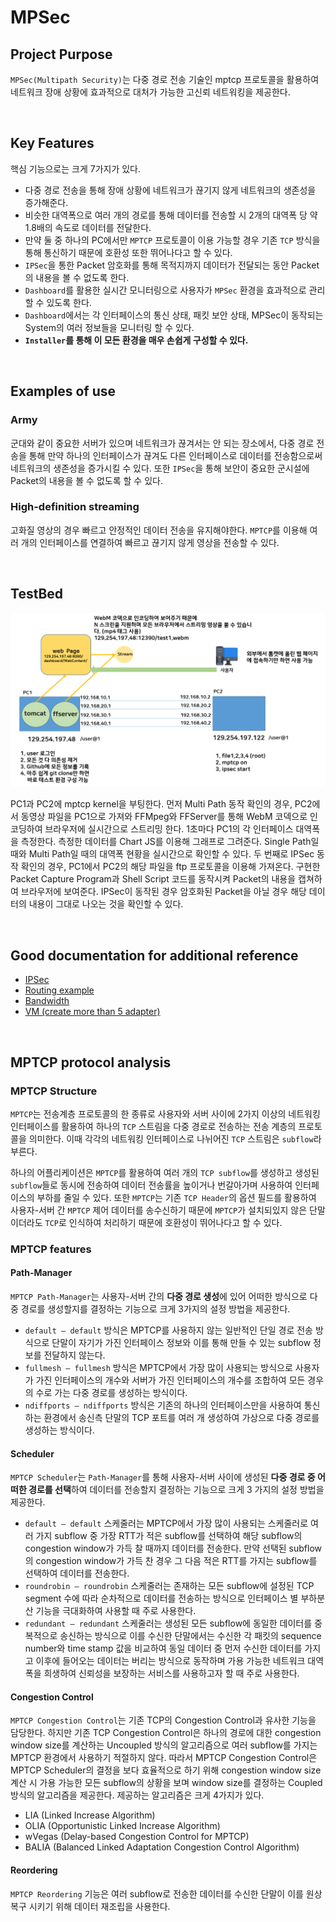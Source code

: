 
# MPSec

## Project Purpose
`MPSec(Multipath Security)`는 다중 경로 전송 기술인 mptcp 프로토콜을 활용하여 네트워크 장애 상황에 효과적으로 대처가 가능한 고신뢰 네트워킹을 제공한다.




<br/>

## Key Features

핵심 기능으로는 크게 7가지가 있다. 

* 다중 경로 전송을 통해 장애 상황에 네트워크가 끊기지 않게 네트워크의 생존성을 증가해준다. 
* 비슷한 대역폭으로 여러 개의 경로를 통해 데이터를 전송할 시 2개의 대역폭 당 약 1.8배의 속도로 데이터를 전달한다. 
* 만약 둘 중 하나의 PC에서만 `MPTCP` 프로토콜이 이용 가능할 경우 기존 `TCP` 방식을 통해 통신하기 때문에 호환성 또한 뛰어나다고 할 수 있다.
* `IPSec`을 통한 Packet 암호화를 통해 목적지까지 데이터가 전달되는 동안 Packet의 내용을 볼 수 없도록 한다. 
* `Dashboard`를 활용한 실시간 모니터링으로 사용자가 `MPSec` 환경을 효과적으로 관리할 수 있도록 한다. 
* `Dashboard`에서는 각 인터페이스의 통신 상태, 패킷 보안 상태, MPSec이 동작되는 System의 여러 정보들을 모니터링 할 수 있다.
* **`Installer`를 통해 이 모든 환경을 매우 손쉽게 구성할 수 있다.**




<br/>

## Examples of use
### Army
군대와 같이 중요한 서버가 있으며 네트워크가 끊겨서는 안 되는 장소에서, 다중 경로 전송을 통해 만약 하나의 인터페이스가 끊겨도 다른 인터페이스로 데이터를 전송함으로써 네트워크의 생존성을 증가시킬 수 있다. 또한 `IPSec`을 통해 보안이 중요한 군시설에 Packet의 내용을 볼 수 없도록 할 수 있다. 

### High-definition streaming
고화질 영상의 경우 빠르고 안정적인 데이터 전송을 유지해야한다. `MPTCP`를 이용해 여러 개의 인터페이스를 연결하여 빠르고 끊기지 않게 영상을 전송할 수 있다.


<br/>

## TestBed

![testbed](/md_images/testSet.png)

PC1과 PC2에 mptcp kernel을 부팅한다. 먼저 Multi Path 동작 확인의 경우, PC2에서 동영상 파일을 PC1으로 가져와 FFMpeg와 FFServer를 통해 WebM 코덱으로 인코딩하여 브라우저에 실시간으로 스트리밍 한다. 1초마다 PC1의 각 인터페이스 대역폭을 측정한다. 측정한 데이터를 Chart JS를 이용해 그래프로 그려준다. Single Path일 때와 Multi Path일 때의 대역폭 현황을 실시간으로 확인할 수 있다. 두 번째로 IPSec 동작 확인의 경우, PC1에서 PC2의 해당 파일을 ftp 프로토콜을 이용해 가져온다. 구현한 Packet Capture Program과 Shell Script 코드를 동작시켜 Packet의 내용을 캡쳐하여 브라우저에 보여준다. IPSec이 동작된 경우 암호화된 Packet을 아닐 경우 해당 데이터의 내용이 그대로 나오는 것을 확인할 수 있다.



<br/>

## Good documentation for additional reference

* [IPSec](/contents/ipsec.md)
* [Routing example](/contents/routing.md)
* [Bandwidth](/contents/bandwidth.md)
* [VM (create more than 5 adapter)](/contents/in_vm_create_more_than_5_adapter.md)



<br/>

## MPTCP protocol analysis

### MPTCP Structure

`MPTCP`는 전송계층 프로토콜의 한 종류로  사용자와 서버 사이에 2가지 이상의 네트워킹 인터페이스를 활용하여 하나의 `TCP` 스트림을 다중 경로로 전송하는 전송 계층의 프로토콜을 의미한다. 이때 각각의 네트워킹 인터페이스로 나뉘어진 `TCP` 스트림은 `subflow`라 부른다.

하나의 어플리케이션은 `MPTCP`를 활용하여 여러 개의 `TCP subflow`를 생성하고 생성된 `subflow`들로 동시에 전송하여 데이터 전송률을 높이거나 번갈아가며 사용하여 인터페이스의 부하를 줄일 수 있다. 또한 `MPTCP`는 기존 `TCP Header`의 옵션 필드를 활용하여 사용자-서버 간 `MPTCP` 제어 데이터를 송수신하기 때문에 `MPTCP`가 설치되있지 않은 단말이더라도 `TCP`로 인식하여 처리하기 때문에 호환성이 뛰어나다고 할 수 있다.

### MPTCP features

#### Path-Manager

`MPTCP Path-Manager`는 사용자-서버 간의 **다중 경로 생성**에 있어 어떠한 방식으로 다중 경로를 생성할지를 결정하는 기능으로 크게 3가지의 설정 방법을 제공한다.

* `default – default` 방식은 MPTCP를 사용하지 않는 일반적인 단일 경로 전송 방식으로 단말이 자기가 가진 인터페이스 정보와 이를 통해 만들 수 있는 subflow 정보를 전달하지 않는다.
* `fullmesh – fullmesh` 방식은 MPTCP에서 가장 많이 사용되는 방식으로 사용자가 가진 인터페이스의 개수와 서버가 가진 인터페이스의 개수를 조합하여 모든 경우의 수로 가는 다중 경로를 생성하는 방식이다.
* `ndiffports – ndiffports` 방식은 기존의 하나의 인터페이스만을 사용하여 통신하는 환경에서 송신측 단말의 TCP 포트를 여러 개 생성하여 가상으로 다중 경로를 생성하는 방식이다.

#### Scheduler

`MPTCP Scheduler`는 `Path-Manager`를 통해 사용자-서버 사이에 생성된 **다중 경로 중 어떠한 경로를 선택**하여 데이터를 전송할지 결정하는 기능으로 크게 3 가지의 설정 방법을 제공한다.

* `default – default` 스케줄러는 MPTCP에서 가장 많이 사용되는 스케줄러로 여러 가지 subflow 중 가장 RTT가 적은 subflow를 선택하여 해당 subflow의 congestion window가 가득 찰 때까지 데이터를 전송한다. 만약 선택된 subflow의 congestion window가 가득 찬 경우 그 다음 적은 RTT를 가지는 subflow를 선택하여 데이터를 전송한다. 
* `roundrobin – roundrobin` 스케줄러는 존재하는 모든 subflow에 설정된 TCP segment 수에 따라 순차적으로 데이터를 전송하는 방식으로 인터페이스 별 부하분산 기능을 극대화하여 사용할 때 주로 사용한다.
* `redundant – redundant` 스케줄러는 생성된 모든 subflow에 동일한 데이터를 중복적으로 송신하는 방식으로 이를 수신한 단말에서는 수신한 각 패킷의 sequence number와 time stamp 값을 비교하여 동일 데이터 중 먼저 수신한 데이터를 가지고 이후에 들어오는 데이터는 버리는 방식으로 동작하며 가용 가능한 네트워크 대역폭을 희생하여 신뢰성을 보장하는 서비스를 사용하고자 할 때 주로 사용한다.

#### Congestion Control

`MPTCP Congestion Control`는 기존 TCP의 Congestion Control과 유사한 기능을 담당한다. 하지만 기존 TCP Congestion Control은 하나의 경로에 대한 congestion window size를 계산하는 Uncoupled 방식의 알고리즘으로 여러 subflow를 가지는 MPTCP 환경에서 사용하기 적절하지 않다. 따라서 MPTCP Congestion Control은 MPTCP Scheduler의 결정을 보다 효율적으로 하기 위해 congestion window size 계산 시 가용 가능한 모든 subflow의 상황을 보며 window size를 결정하는 Coupled 방식의 알고리즘을 제공한다. 제공하는 알고리즘은 크게 4가지가 있다.

* LIA (Linked Increase Algorithm)
* OLIA (Opportunistic Linked Increase Algorithm)
* wVegas (Delay-based Congestion Control for MPTCP)
* BALIA (Balanced Linked Adaptation Congestion Control Algorithm)

#### Reordering

`MPTCP Reordering` 기능은 여러 subflow로 전송한 데이터를 수신한 단말이 이를 원상복구 시키기 위해 데이터 재조립을 사용한다. 



